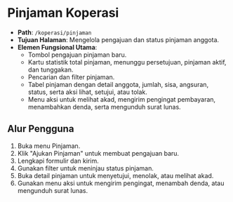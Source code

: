 # Pinjaman Koperasi

- **Path**: `/koperasi/pinjaman`
- **Tujuan Halaman**: Mengelola pengajuan dan status pinjaman anggota.
- **Elemen Fungsional Utama**:
  - Tombol pengajuan pinjaman baru.
  - Kartu statistik total pinjaman, menunggu persetujuan, pinjaman aktif, dan tunggakan.
  - Pencarian dan filter pinjaman.
  - Tabel pinjaman dengan detail anggota, jumlah, sisa, angsuran, status, serta aksi lihat, setujui, atau tolak.
  - Menu aksi untuk melihat akad, mengirim pengingat pembayaran, menambahkan denda, serta mengunduh surat lunas.

## Alur Pengguna
1. Buka menu Pinjaman.
2. Klik "Ajukan Pinjaman" untuk membuat pengajuan baru.
3. Lengkapi formulir dan kirim.
4. Gunakan filter untuk meninjau status pinjaman.
5. Buka detail pinjaman untuk menyetujui, menolak, atau melihat akad.
6. Gunakan menu aksi untuk mengirim pengingat, menambah denda, atau mengunduh surat lunas.

